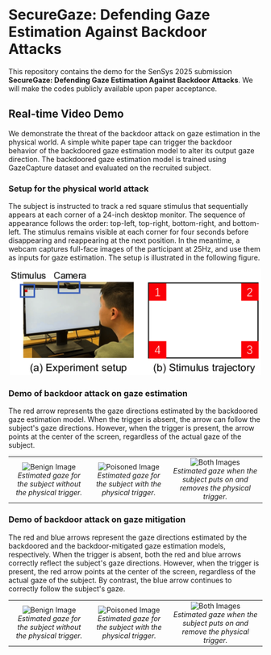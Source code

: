 # SecureGaze: Defending Gaze Estimation Against Backdoor Attacks

This repository contains the demo for the SenSys 2025 submission **SecureGaze: Defending Gaze Estimation Against Backdoor Attacks**. We will make the codes publicly available upon paper acceptance.

## Real-time Video Demo
We demonstrate the threat of the backdoor attack on gaze estimation in the physical world. A simple white paper tape can trigger the backdoor behavior of the backdoored gaze estimation model to alter its output gaze direction. The backdoored gaze estimation model is trained using GazeCapture dataset and evaluated on the recruited subject.

### Setup for the physical world attack
The subject is instructed to track a red square stimulus that sequentially appears at each corner of a 24-inch desktop monitor. The sequence of appearance follows the order: top-left, top-right, bottom-right, and bottom-left. The stimulus remains visible at each corner for four seconds before disappearing and reappearing at the next position. In the meantime, a webcam captures full-face images of the participant at 25Hz, and use them as inputs for gaze estimation. The setup is illustrated in the following figure.

<div align=center>
<img src="https://github.com/SecureGaze/SecureGaze/blob/main/figures/gaze_pipeline.png" alt="My Image" width="500"/>
</div>


### Demo of backdoor attack on gaze estimation
The red arrow represents the gaze directions estimated by the backdoored gaze estimation model. When the trigger is absent, the arrow can follow the subject's gaze directions. However, when the trigger is present, the arrow points at the center of the screen, regardless of the actual gaze of the subject.

<table style="border: none;">
  <tr>
    <td align="center">
      <img src="https://github.com/SecureGaze/SecureGaze/blob/main/figures/backdoor_benign.gif" alt="Benign Image" width="300"/>
      <br><em>Estimated gaze for the subject without the physical trigger.</em>
    </td>
    <td align="center">
      <img src="https://github.com/SecureGaze/SecureGaze/blob/main/figures/backdoor_poisoned.gif" alt="Poisoned Image" width="300"/>
      <br><em>Estimated gaze for the subject with the physical trigger. </em>
    </td>
    <td align="center">
      <img src="https://github.com/SecureGaze/SecureGaze/blob/main/figures/backdoor_both.gif" alt="Both Images" width="300"/>
      <br><em>Estimated gaze when the subject puts on and removes the physical trigger.</em>
    </td>
  </tr>
</table>


### Demo of backdoor attack on gaze mitigation

The red and blue arrows represent the gaze directions estimated by the backdoored and the backdoor-mitigated gaze estimation models, respectively. When the trigger is absent, both the red and blue arrows correctly reflect the subject's gaze directions. However, when the trigger is present, the red arrow points at the center of the screen, regardless of the actual gaze of the subject. By contrast, the blue arrow continues to correctly follow the subject's gaze. 

<table>
  <tr>
    <td align="center">
      <img src="https://github.com/SecureGaze/SecureGaze/blob/main/figures/mitigated_benign.gif" alt="Benign Image" width="300"/>
      <br><em>Estimated gaze for the subject without the physical trigger.</em>
    </td>
    <td align="center">
      <img src="https://github.com/SecureGaze/SecureGaze/blob/main/figures/mitigated_poisoned.gif" alt="Poisoned Image" width="300"/>
      <br><em>Estimated gaze for the subject with the physical trigger. </em>
    </td>
    <td align="center">
      <img src="https://github.com/SecureGaze/SecureGaze/blob/main/figures/mitigated_both.gif" alt="Both Images" width="300"/>
      <br><em>Estimated gaze when the subject puts on and remove the physical trigger.</em>
    </td>
  </tr>
</table>

